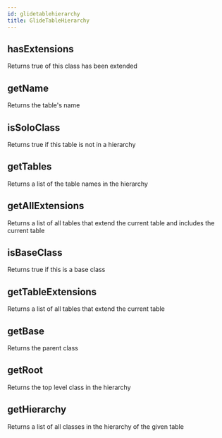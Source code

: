 ```yaml
---
id: glidetablehierarchy
title: GlideTableHierarchy
---
```



## hasExtensions
 Returns true of this class has been extended
## getName
 Returns the table's name
## isSoloClass
 Returns true if this table is not in a hierarchy
## getTables
 Returns a list of the table names in the hierarchy
## getAllExtensions
 Returns a list of all tables that extend the current table and includes the current table
## isBaseClass
 Returns true if this is a base class
## getTableExtensions
 Returns a list of all tables that extend the current table
## getBase
 Returns the parent class
## getRoot
 Returns the top level class in the hierarchy
## getHierarchy
 Returns a list of all classes in the hierarchy of the given table
